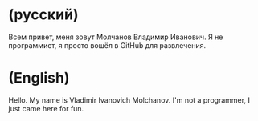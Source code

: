 # (русский) 
Всем привет, меня зовут Молчанов Владимир Иванович. Я не программист, я просто вошёл в GitHub для развлечения. 
# (English) 
Hello. My name is Vladimir Ivanovich Molchanov. I'm not a programmer, I just came here for fun.
